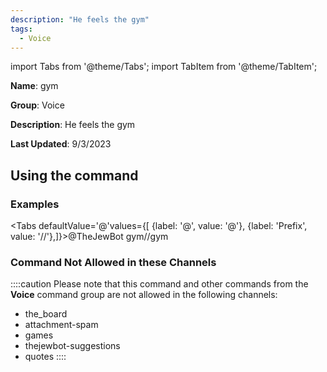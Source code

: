 ```yaml
---
description: "He feels the gym"
tags:
  - Voice
---
```

import Tabs from '@theme/Tabs';
import TabItem from '@theme/TabItem';

**Name**: gym

**Group**: Voice

**Description**: He feels the gym

**Last Updated**: 9/3/2023

## Using the command

### Examples
<Tabs defaultValue='@'values={[ {label: '@', value: '@'}, {label: 'Prefix', value: '//'},]}><TabItem value='@'>@TheJewBot gym</TabItem><TabItem value='//'>//gym</TabItem></Tabs>

### Command Not Allowed in these Channels
::::caution Please note that this command and other commands from the **Voice** command group are not allowed in the following channels:
- the_board
- attachment-spam
- games
- thejewbot-suggestions
- quotes
::::